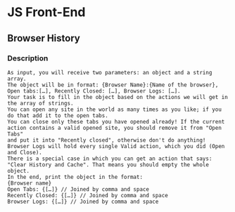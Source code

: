 # JS Front-End

## Browser History

### Description
    As input, you will receive two parameters: an object and a string array.
    The object will be in format: {Browser Name}:{Name of the browser}, Open tabs:[…], Recently Closed: […], Browser Logs: […]. 
    Your task is to fill in the object based on the actions we will get in the array of strings.
    You can open any site in the world as many times as you like; if you do that add it to the open tabs.
    You can close only these tabs you have opened already! If the current action contains a valid opened site, you should remove it from "Open Tabs" 
    and put it into "Recently closed", otherwise don't do anything!
    Browser Logs will hold every single Valid action, which you did (Open and Close).
    There is a special case in which you can get an action that says: "Clear History and Cache". That means you should empty the whole object.
    In the end, print the object in the format:
    {Browser name}
    Open Tabs: {[…]} // Joined by comma and space
    Recently Closed: {[…]} // Joined by comma and space
    Browser Logs: {[…]} // Joined by comma and space

